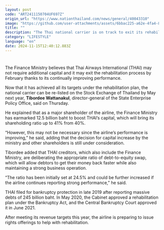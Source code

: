 ```yaml
---
layout: post
code: "ART2411150704UF697Z"
origin_url: "https://www.nationthailand.com/news/general/40043310"
image: "https://github.com/user-attachments/assets/6bbac225-a62e-4fa4-8400-fff4db26d222"
title: ""
description: "The Thai national carrier is on track to exit its rehabilitation process by February 2025, with plans to re-list on the Stock Exchange by May thanks to strong performance"
category: "LIFESTYLE"
language: "en"
date: 2024-11-15T12:40:12.883Z
---
```


# 









The Finance Ministry believes that Thai Airways International (THAI) may not require additional capital and it may exit the rehabilitation process by February thanks to its continually improving performance.

Now that it has achieved all its targets under the rehabilitation plan, the national carrier can be re-listed on the Stock Exchange of Thailand by May next year, **Tibordee Wattanakul**, director-general of the State Enterprise Policy Office, said on Thursday.

He explained that as a major shareholder of the airline, the Finance Ministry has earmarked 12.5 billion baht to boost THAI’s capital, which will bring its shareholding ratio up to 41% from 40%.

“However, this may not be necessary since the airline’s performance is improving,” he said, adding that the decision for capital increase by the ministry and other shareholders is still under consideration.

Tibordee added that THAI creditors, which also include the Finance Ministry, are deliberating the appropriate ratio of debt-to-equity swap, which will allow debtors to get their money back faster while also maintaining a strong business operation.

“The ratio has been initially set at 24.5% and could be further increased if the airline continues reporting strong performance,” he said.

THAI filed for bankruptcy protection in late 2019 after reporting massive debts of 245 billion baht. In May 2020, the Cabinet approved a rehabilitation plan under the Bankruptcy Act, and the Central Bankruptcy Court approved it in June 2021.

After meeting its revenue targets this year, the airline is preparing to issue rights offerings to help with rehabilitation.